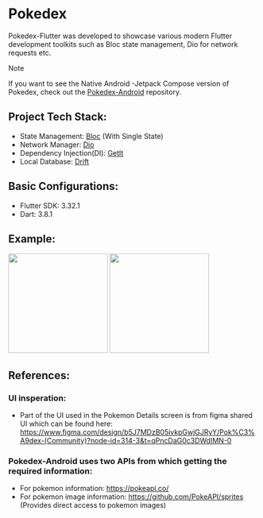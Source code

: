 # Pokedex

Pokedex-Flutter was developed to showcase various modern Flutter development toolkits such as Bloc state management, Dio for network requests etc.

> [!NOTE]
> If you want to see the Native Android -Jetpack Compose version of Pokedex, check out the [Pokedex-Android](https://github.com/r1n1os/Pokedex-Android) repository.

## Project Tech Stack:
  * State Management: [Bloc](https://bloclibrary.dev/) (With Single State)
  * Network Manager: [Dio](https://github.com/cfug/dio/tree/main/dio)
  * Dependency Injection(DI): [GetIt](https://github.com/fluttercommunity/get_it)
  * Local Database: [Drift](https://drift.simonbinder.eu/)

## Basic Configurations:
  * Flutter SDK: 3.32.1
  * Dart: 3.8.1

## Example: 
<img src="https://github.com/user-attachments/assets/246900c8-ce96-4d05-b143-431238380dfa" width="200">
<img src="https://github.com/user-attachments/assets/4c2d37e9-4598-48c3-9423-5bd77047b622" width="200">


## References:
  ### UI insperation:
 * Part of the UI used in the Pokemon Details screen is from figma shared UI which can be found here: https://www.figma.com/design/b5J7MDzB05ivkpGwjGJRyY/Pok%C3%A9dex-(Community)?node-id=314-3&t=qPncDaG0c3DWdIMN-0
  ### Pokedex-Android uses two APIs from which getting the required information:
 * For pokemon information: https://pokeapi.co/
 * For pokemon image information: https://github.com/PokeAPI/sprites (Provides direct access to pokemon images)
